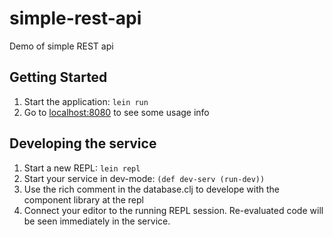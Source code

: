 # simple-rest-api

Demo of simple REST api

## Getting Started

1. Start the application: `lein run`
2. Go to [localhost:8080](http://localhost:8080/) to see some usage info


## Developing the service

1. Start a new REPL: `lein repl`
2. Start your service in dev-mode: `(def dev-serv (run-dev))`
3. Use the rich comment in the database.clj to develope with the component library at the repl
4. Connect your editor to the running REPL session.
   Re-evaluated code will be seen immediately in the service.
